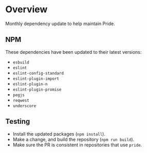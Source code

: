 # Overview
Monthly dependency update to help maintain Pride.

## NPM
These dependencies have been updated to their latest versions:
- `esbuild`
- `eslint`
- `eslint-config-standard`
- `eslint-plugin-import`
- `eslint-plugin-n`
- `eslint-plugin-promise`
- `pegjs`
- `reqwest`
- `underscore`

## Testing
- Install the updated packages (`npm install`).
- Make a change, and build the repository (`npm run build`).
- Make sure the PR is consistent in repositories that use `pride`.
